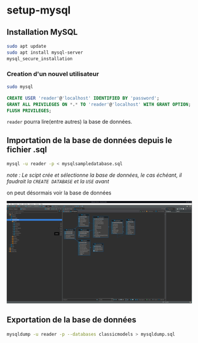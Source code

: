 # setup-mysql

## Installation MySQL

```bash
sudo apt update
sudo apt install mysql-server
mysql_secure_installation
```

### Creation d'un nouvel utilisateur

```bash
sudo mysql
```

```sql
CREATE USER 'reader'@'localhost' IDENTIFIED BY 'password';
GRANT ALL PRIVILEGES ON *.* TO 'reader'@'localhost' WITH GRANT OPTION;
FLUSH PRIVILEGES;
```

`reader` pourra lire(entre autres) la base de données.

## Importation de la base de données depuis le fichier .sql

```bash
mysql -u reader -p < mysqlsampledatabase.sql
```

*note : Le scipt crée et sélectionne la base de données, le cas échéant, il faudrait la `CREATE DATABASE` et la `USE` avant*

on peut désormais voir la base de données

![dbeaver](./picture_database.png)

## Exportation de la base de données

```bash
mysqldump -u reader -p --databases classicmodels > mysqldump.sql
```
